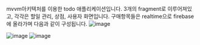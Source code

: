 mvvm아키텍처를 이용한 todo 애플리케이션입니다.
3개의 fragment로 이루어져있고, 각각은 할일 관리, 상점, 사용자 화면입니다.
구매항목들은 realtime으로 firebase에 올라가며 다음과 같이 구성됩니다.
![image](https://github.com/snail00145/doitSTATUS2/assets/81557317/7dd70d22-eeaa-4b56-ba75-56f0fbada1ff)



![image](https://github.com/snail00145/doitSTATUS2/assets/81557317/46a7d75b-c160-4579-9ffd-cc809c0ce714)
![image](https://github.com/snail00145/doitSTATUS2/assets/81557317/80833a14-3606-484f-85cd-1eecadd7760d)
